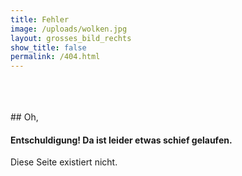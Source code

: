 ```yaml
---
title: Fehler
image: /uploads/wolken.jpg
layout: grosses_bild_rechts
show_title: false
permalink: /404.html
---		
```


<br/>
<br/>
<br/>
## Oh,

#### Entschuldigung! Da ist leider etwas schief gelaufen.

Diese Seite existiert nicht.